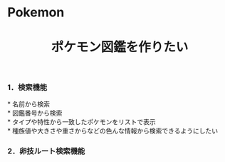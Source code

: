 # Pokemon

<h1 align="center">ポケモン図鑑を作りたい</h1>
&nbsp;
<h3 align="left">1．検索機能</h3>
  * 名前から検索<br>
  * 図鑑番号から検索<br>  
  * タイプや特性から一致したポケモンをリストで表示<br>  
  * 種族値や大きさや重さからなどの色んな情報から検索できるようにしたい<br>  
<h3 align="left">2．卵技ルート検索機能</h3>
&nbsp;
